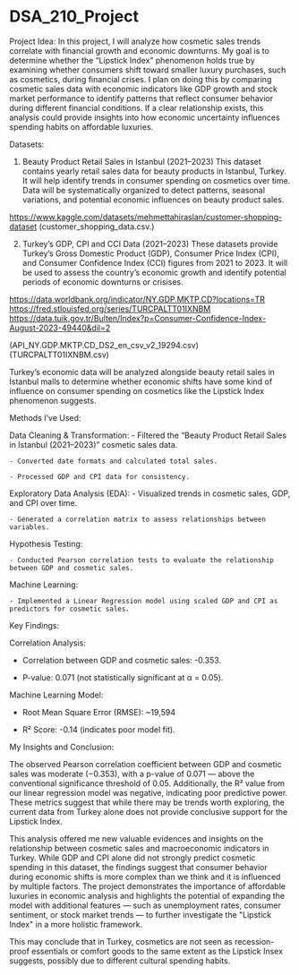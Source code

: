 # DSA_210_Project


Project Idea:
In this project, I will analyze how cosmetic sales trends correlate with financial growth and economic downturns. My goal is to determine whether the “Lipstick Index” phenomenon holds true by examining whether consumers shift toward smaller luxury purchases, such as cosmetics, during financial crises. I plan on doing this by comparing cosmetic sales data with economic indicators like GDP growth and stock market performance to identify patterns that reflect consumer behavior during different financial conditions. If a clear relationship exists, this analysis could provide insights into how economic uncertainty influences spending habits on affordable luxuries. 

Datasets:

1. Beauty Product Retail Sales in Istanbul (2021–2023)
This dataset contains yearly retail sales data for beauty products in Istanbul, Turkey.
It will help identify trends in consumer spending on cosmetics over time.
Data will be systematically organized to detect patterns, seasonal variations, and potential economic influences on beauty product sales.

https://www.kaggle.com/datasets/mehmettahiraslan/customer-shopping-dataset
(customer_shopping_data.csv.)


2. Turkey’s GDP, CPI and CCI Data (2021–2023)
These datasets provide Turkey’s Gross Domestic Product (GDP), Consumer Price Index (CPI), and Consumer Confidence Index (CCI) figures from 2021 to 2023.
It will be used to assess the country’s economic growth and identify potential periods of economic downturns or crisises.

https://data.worldbank.org/indicator/NY.GDP.MKTP.CD?locations=TR
https://fred.stlouisfed.org/series/TURCPALTT01IXNBM
https://data.tuik.gov.tr/Bulten/Index?p=Consumer-Confidence-Index-August-2023-49440&dil=2

(API_NY.GDP.MKTP.CD_DS2_en_csv_v2_19294.csv)
(TURCPALTT01IXNBM.csv)

Turkey’s economic data will be analyzed alongside beauty retail sales in İstanbul malls to determine whether economic shifts have some kind of influence on consumer spending on cosmetics like the Lipstick Index phenomenon suggests. 

Methods I’ve Used:

Data Cleaning & Transformation:
	- Filtered the “Beauty Product Retail Sales in Istanbul (2021–2023)” cosmetic sales data.
 
	- Converted date formats and calculated total sales.
 
	- Processed GDP and CPI data for consistency.

 
Exploratory Data Analysis (EDA):
	- Visualized trends in cosmetic sales, GDP, and CPI over time.
 
	- Generated a correlation matrix to assess relationships between variables.
 
Hypothesis Testing:

	- Conducted Pearson correlation tests to evaluate the relationship between GDP and cosmetic sales.
 
Machine Learning:

	- Implemented a Linear Regression model using scaled GDP and CPI as predictors for cosmetic sales.

Key Findings:

Correlation Analysis:
- Correlation between GDP and cosmetic sales: -0.353.
  
- P-value: 0.071 (not statistically significant at α = 0.05).

Machine Learning Model:
- Root Mean Square Error (RMSE): ~19,594
  
- R² Score: -0.14 (indicates poor model fit).

My Insights and Conclusion: 

The observed Pearson correlation coefficient between GDP and cosmetic sales was moderate (−0.353), with a p-value of 0.071 — above the conventional significance threshold of 0.05. Additionally, the R² value from our linear regression model was negative, indicating poor predictive power. These metrics suggest that while there may be trends worth exploring, the current data from Turkey alone does not provide conclusive support for the Lipstick Index.

This analysis offered me new valuable evidences and insights on the relationship between cosmetic sales and macroeconomic indicators in Turkey. While GDP and CPI alone did not strongly predict cosmetic spending in this dataset, the findings suggest that consumer behavior during economic shifts is more complex than we think and it is influenced by multiple factors. The project demonstrates the importance of affordable luxuries in economic analysis and highlights the potential of expanding the model with additional features — such as unemployment rates, consumer sentiment, or stock market trends — to further investigate the "Lipstick Index" in a more holistic framework.

This may conclude that in Turkey, cosmetics are not seen as recession-proof essentials or comfort goods to the same extent as the Lipstick Insex suggests, possibly due to different cultural spending habits.



